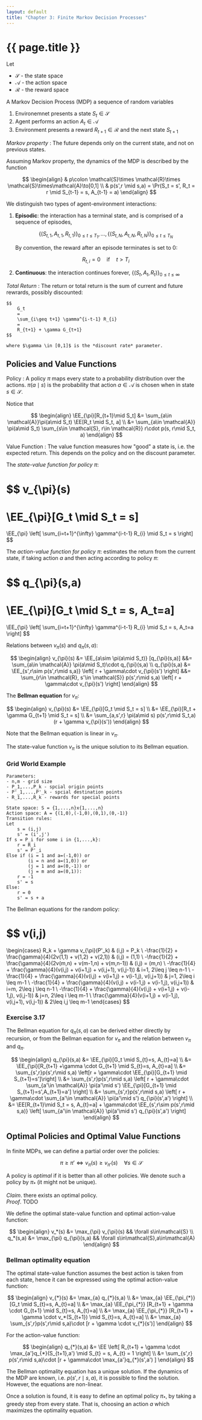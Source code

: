 ```yaml
---
layout: default
title: "Chapter 3: Finite Markov Decision Processes"
---
```


# {{ page.title }}

Let 
- $\mathcal{S}$ - the state space
- $\mathcal{A}$ - the action space
- $\mathcal{R}$ - the reward space

A Markov Decision Process (MDP) a sequence of random variables
1. Environemnet presents a state $S_{t}\in \mathcal{S}$
2. Agent performs an action $A_{t} \in \mathcal{A}$
3. Environment presents a reward $R_{t+1}\in \mathcal{R}$ and the next state $S_{t+1}$

*Markov property*
: The future depends only on the current state, and not on previous states. 

Assuming Markov property, the dynamics of the MDP is 
described by the function 

$$
\begin{align}
    & p\colon \mathcal{S}\times \mathcal{R}\times \mathcal{S}\times\mathcal{A}\to[0,1]
    \\
    & p(s',r \mid s,a) = \Pr(S_t = s', R_t = r \mid S_{t-1} = s, A_{t-1} = a)
\end{align}
$$

We distinguish two types of agent-environment interactions:
1. **Episodic**: the interaction has a terminal state, and is comprised of a sequence of episodes,

    $$
        \{(S_{t,1},A_{t,1},R_{t,1})\}_{0\leq t\leq T_1},
        \dots,
        \{(S_{t,N},A_{t,N},R_{t,N})\}_{0\leq t\leq T_N}
    $$

    By convention, the reward after an episode terminates is set to $0$: 
    
    $$R_{t,i} = 0 \quad\text{if}\quad t > T_{i}$$

2. **Continuous**: the interaction continues forever, $\{(S_{t},A_{t},R_{t})\}_{0\leq t\leq \infty}$

*Total Return*
: The return or total return is the 
sum of current and future rewrards, possibly discounted:

    $$
        G_t 
        = 
        \sum_{i\geq t+1} \gamma^{i-t-1} R_{i}
        =
        R_{t+1} + \gamma G_{t+1}
    $$

    where $\gamma \in [0,1]$ is the *discount rate* parameter.


## Policies and Value Functions

Policy
: A policy $\pi$ maps every state to a probability distribution over the actions.
$\pi(a\mid s)$ is the probability that action $a\in \mathcal{A}$ 
is chosen when in state $s\in \mathcal{S}$.

Notice that

$$
\begin{align}
    \EE_{\pi}[R_{t+1}\mid S_t] 
    &= 
    \sum_{a\in \mathcal{A}}\pi(a\mid S_t) \EE[R_t \mid S_t, a]
    \\
    &=
    \sum_{a\in \mathcal{A}}
    \pi(a\mid S_t)
    \sum_{s\in \mathcal{S}, r\in \mathcal{R}} 
    r\cdot
    p(s, r\mid S_t, a)
\end{align}
$$

Value Function
: The value function measures how "good" a state is, i.e. the expected return. 
This depends on the policy
and on the discount parameter.

The *state-value function for policy $\pi$*: 

$$
v_{\pi}(s)
=
\EE_{\pi}[G_t \mid S_t = s]
=
\EE_{\pi}
\left[
    \sum_{i=t+1}^{\infty} \gamma^{i-t-1} R_{i} \mid S_t = s
\right]
$$

The *action-value function for policy $\pi$*: estimates the return 
from the current state, if taking action $a$ and then acting
according to policy $\pi$:

$$
q_{\pi}(s,a)
=
\EE_{\pi}[G_t \mid S_t = s, A_t=a]
=
\EE_{\pi}
\left[
    \sum_{i=t+1}^{\infty} \gamma^{i-t-1} R_{i} \mid S_t = s, A_t=a
\right]
$$


Relations between $v_{\pi}(s)$ and $q_{\pi}(s,a)$:

$$
\begin{align}
    v_{\pi}(s) 
    &= 
    \EE_{a\sim \pi(a\mid S_t)} [q_{\pi}(s,a)]
    &&=
    \sum_{a\in \mathcal{A}} \pi(a\mid S_t)\cdot q_{\pi}(s,a)
    \\
    q_{\pi}(s,a)
    &=
    \EE_{s',r\sim p(s',r\mid s,a)}
    \left[
        r + \gamma\cdot v_{\pi}(s')
    \right]
    &&=
    \sum_{r\in \mathcal{R}, s'\in \mathcal{S}}
    p(s',r\mid s,a) 
    \left[
        r + \gamma\cdot v_{\pi}(s')
    \right]
\end{align}
$$


The **Bellman equation** for $v_{\pi}$: 

$$
\begin{align}
    v_{\pi}(s)
    &=
    \EE_{\pi}[G_t \mid S_t = s]
    \\
    &=
    \EE_{\pi}[R_t + \gamma G_{t+1} \mid S_t = s]
    \\
    &=
    \sum_{a,s',r} \pi(a\mid s) p(s',r\mid S_t,a) (r + \gamma v_{\pi}(s'))
\end{align}
$$

Note that the Bellman equation is linear in $v_\pi$.

The state-value function $v_{\pi}$ is the unique solution to
its Bellman equation.


### Grid World Example

```
Parameters:
- n,m - grid size
- P_1,...,P_k - spcial origin points
- P'_1,...,P'_k - spcial destination points
- R_1,...,R_k - rewards for special points

State space: S = {1,...,n}x{1,...,n}
Action space: A = {(1,0),(-1,0),(0,1),(0,-1)}
Transition rules:
Let 
    s = (i,j)
    s' = (i',j')
If s = P_i for some i in {1,...,k}:
    r = R_i
    s' = P'_i
Else if (i = 1 and a=(-1,0)) or
        (i = n and a=(1,0)) or
        (j = 1 and a=(0,-1)) or
        (j = m and a=(0,1)):
    r = -1
    s' = s
Else:
    r = 0
    s' = s + a
```

The Bellman equations for the random policy:

$$
v(i,j)
=
\begin{cases}
    R_k + \gamma v_{\pi}(P'_k) & (i,j) = P_k
    \\
    -\frac{1}{2} + \frac{\gamma}{4}(2v(1,1) + v(1,2) + v(2,1)) & (i,j) = (1,1)
    \\
    -\frac{1}{2} + \frac{\gamma}{4}(2v(m,n) + v(m-1,n) + v(m,n-1)) & (i,j) = (m,n)
    \\
    -\frac{1}{4} + \frac{\gamma}{4}(v(i,j) + v(i+1,j) + v(i,j+1), v(i,j-1)) & i=1, 2\leq j \leq n-1
    \\
    -\frac{1}{4} + \frac{\gamma}{4}(v(i,j) + v(i+1,j) + v(i-1,j), v(i,j+1)) & j=1, 2\leq i \leq m-1
    \\
    -\frac{1}{4} + \frac{\gamma}{4}(v(i,j) + v(i-1,j) + v(i-1,j), v(i,j+1)) & i=m, 2\leq j \leq n-1
    \\
    -\frac{1}{4} + \frac{\gamma}{4}(v(i,j) + v(i+1,j) + v(i-1,j), v(i,j-1)) & j=n, 2\leq i \leq m-1
    \\
    \frac{\gamma}{4}(v(i+1,j) + v(i-1,j), v(i,j+1), v(i,j-1)) & 2\leq i,j \leq m-1
\end{cases}
$$


### Exercise 3.17
The Bellman equation for $q_{\pi}(s,a)$ can be derived
either directly by recursion, or
from the Bellman equation for $v_{\pi}$ and the 
relation between $v_{\pi}$ and $q_{\pi}$.

$$
\begin{align}
q_{\pi}(s,a)
&=
\EE_{\pi}[G_t \mid S_{t}=s, A_{t}=a]
\\
&=
\EE_{\pi}[R_{t+1} +\gamma \cdot G_{t+1} \mid S_{t}=s, A_{t}=a]
\\
&=
\sum_{s',r}p(s',r\mid s,a)
\left[r + \gamma\cdot \EE_{\pi}[G_{t+1} \mid S_{t+1}=s']\right]
\\
&=
\sum_{s',r}p(s',r\mid s,a)
\left[
    r + 
    \gamma\cdot 
    \sum_{a'\in \mathcal{A}}
    \pi(a'\mid s')
    \EE_{\pi}[G_{t+1} \mid S_{t+1}=s',A_{t+1}=a']
\right]
\\
&=
\sum_{s',r}p(s',r\mid s,a)
\left[
    r + 
    \gamma\cdot 
    \sum_{a'\in \mathcal{A}}
    \pi(a'\mid s')
    q_{\pi}(s',a')
\right]
\\
&=
\EE[R_{t+1}\mid S_t = s, A_{t}=a]
+
\gamma\cdot
\EE_{s',r\sim p(s',r\mid s,a)}
\left[
    \sum_{a'\in \mathcal{A}}
    \pi(a'\mid s')
    q_{\pi}(s',a')
\right]
\end{align}
$$


## Optimal Policies and Optimal Value Functions

In finite MDPs, we can define a partial order over the policies:

$$
    \pi \geq \pi'
    \iff
    v_{\pi}(s) \geq v_{\pi'}(s) \quad \forall s\in \mathcal{S}
$$

A policy is *optimal* if it is better than all other policies.
We denote such a policy by $\pi_{*}$ (it might not be unique).

*Claim*. there exists an optimal policy.  
*Proof*. TODO

We define the optimal state-value function and optimal action-value function:

$$
\begin{align}
    v_*(s) &= \max_{\pi} v_{\pi}(s) && \forall s\in\mathcal{S}
    \\
    q_*(s,a) &= \max_{\pi} q_{\pi}(s,a) && \forall s\in\mathcal{S},a\in\mathcal{A}
\end{align}
$$


### Bellman optimality equation

The optimal state-value function assumes the best action is taken
from each state, hence it can be expressed using the optimal 
action-value function:

$$
\begin{align}
    v_{*}(s)
    &=
    \max_{a} q_{*}(s,a)
    \\
    &=
    \max_{a} \EE_{\pi_{*}} [G_t \mid S_{t}=s, A_{t}=a]
    \\
    &=
    \max_{a} \EE_{\pi_{*}} [R_{t+1} + \gamma \cdot G_{t+1} \mid S_{t}=s, A_{t}=a]
    \\
    &=
    \max_{a} \EE_{\pi_{*}} [R_{t+1} + \gamma \cdot v_*(S_{t+1}) \mid S_{t}=s, A_{t}=a]
    \\
    &=
    \max_{a} 
    \sum_{s',r}p(s',r\mid s,a)\cdot [r + \gamma \cdot v_{*}(s')]
\end{align}
$$

For the action-value function:

$$
\begin{align}
    q_{*}(s,a)
    &=
    \EE
    \left[
        R_{t+1} + \gamma \cdot \max_{a'}q_{*}(S_{t+1},a') 
        \mid 
        S_{t} = s, A_{t} = 1
    \right]
    \\
    &=
    \sum_{s',r}
    p(s',r\mid s,a)\cdot 
    [r + \gamma\cdot \max_{a'}q_{*}(s',a') ]
\end{align}
$$

The Bellman optimality equation has a unique solution.
If the dynamics of the MDP are known, i.e. $p(s',r\mid s,a)$,
it is possible to find the solution. 
However, the equations are non-linear.

Once a solution is found, it is easy to define an optimal policy
$\pi_{*}$, by taking a greedy step from every state.
That is, choosing an action $a$ which maximizes
the optimality equation.